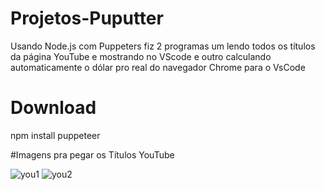 # Projetos-Puputter

Usando Node.js com Puppeters fiz 2 programas um lendo todos os títulos da página YouTube e mostrando no VScode
e outro calculando automaticamente o dólar pro real do navegador Chrome para o VsCode





 # Download
npm install puppeteer  


#Imagens pra pegar os Títulos YouTube

![you1](https://github.com/FelipeXavier99/Meus-Projetos-Puppeteers/assets/127893679/7ef15429-59ec-467d-95be-ee23448ff4c3)
![you2](https://github.com/FelipeXavier99/Meus-Projetos-Puppeteers/assets/127893679/b8e367a0-b1f7-4c63-8a4f-2643ddc0da28)

